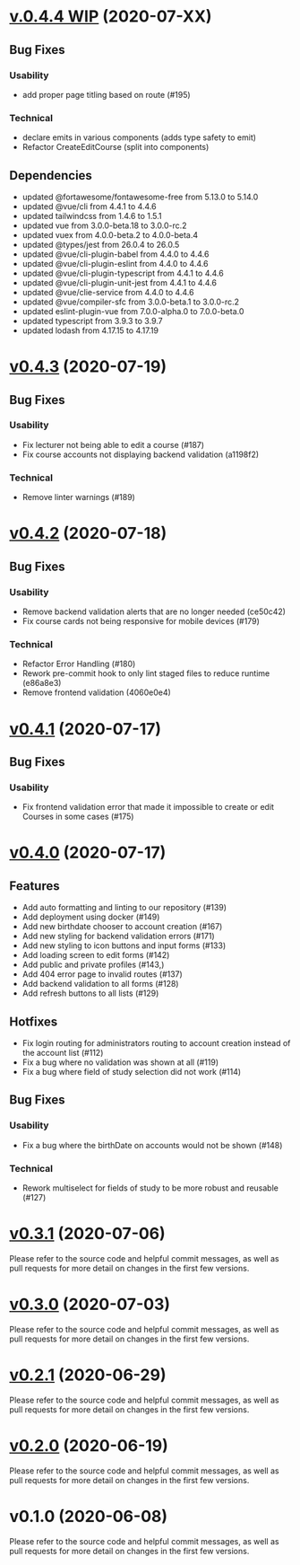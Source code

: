 # [v.0.4.4 WIP](https://github.com/upb-uc4/ui-web/compare/v0.4.3...v0.4.4) (2020-07-XX)

## Bug Fixes

### Usability
- add proper page titling based on route (#195)

### Technical
- declare emits in various components (adds type safety to emit)
- Refactor CreateEditCourse (split into components) 

## Dependencies
- updated @fortawesome/fontawesome-free from 5.13.0 to 5.14.0
- updated @vue/cli from 4.4.1 to 4.4.6
- updated tailwindcss from 1.4.6 to 1.5.1
- updated vue from 3.0.0-beta.18 to 3.0.0-rc.2
- updated vuex from 4.0.0-beta.2 to 4.0.0-beta.4
- updated @types/jest from 26.0.4 to 26.0.5
- updated @vue/cli-plugin-babel from 4.4.0 to 4.4.6
- updated @vue/cli-plugin-eslint from 4.4.0 to 4.4.6
- updated @vue/cli-plugin-typescript from 4.4.1 to 4.4.6
- updated @vue/cli-plugin-unit-jest from 4.4.1 to 4.4.6
- updated @vue/clie-service from 4.4.0 to 4.4.6
- updated @vue/compiler-sfc from 3.0.0-beta.1 to 3.0.0-rc.2
- updated eslint-plugin-vue from 7.0.0-alpha.0 to 7.0.0-beta.0
- updated typescript from 3.9.3 to 3.9.7
- updated lodash from 4.17.15 to 4.17.19

# [v0.4.3](https://github.com/upb-uc4/ui-web/compare/v0.4.2...v0.4.3) (2020-07-19)

## Bug Fixes

### Usability
- Fix lecturer not being able to edit a course (#187)
- Fix course accounts not displaying backend validation (a1198f2)
  
### Technical
- Remove linter warnings (#189)

# [v0.4.2](https://github.com/upb-uc4/ui-web/compare/v0.4.1...v0.4.2) (2020-07-18)
## Bug Fixes
### Usability
- Remove backend validation alerts that are no longer needed (ce50c42)
- Fix course cards not being responsive for mobile devices (#179)

### Technical
- Refactor Error Handling (#180)
- Rework pre-commit hook to only lint staged files to reduce runtime (e86a8e3)
- Remove frontend validation (4060e0e4)

# [v0.4.1](https://github.com/upb-uc4/ui-web/compare/v0.4.0...v0.4.1) (2020-07-17)
## Bug Fixes
### Usability
- Fix frontend validation error that made it impossible to create or edit Courses in some cases (#175)
  
# [v0.4.0](https://github.com/upb-uc4/ui-web/compare/v0.3.0...v0.4.0) (2020-07-17)
## Features
- Add auto formatting and linting to our repository (#139)
- Add deployment using docker (#149)
- Add new birthdate chooser to account creation (#167)
- Add new styling for backend validation errors (#171)
- Add new styling to icon buttons and input forms (#133)
- Add loading screen to edit forms (#142)
- Add public and private profiles (#143,)
- Add 404 error page to invalid routes (#137)
- Add backend validation to all forms (#128)
- Add refresh buttons to all lists (#129)
## Hotfixes
- Fix login routing for administrators routing to account creation instead of the account list (#112)
- Fix a bug where no validation was shown at all (#119)
- Fix a bug where field of study selection did not work (#114)
## Bug Fixes
### Usability
- Fix a bug where the birthDate on accounts would not be shown (#148)
### Technical
- Rework multiselect for fields of study to be more robust and reusable (#127)


# [v0.3.1](https://github.com/upb-uc4/ui-web/compare/v0.3.0...v0.3.1) (2020-07-06)
Please refer to the source code and helpful commit messages, as well as pull requests for more detail on changes in the first few versions.

# [v0.3.0](https://github.com/upb-uc4/ui-web/compare/v0.2.1...v0.3.0) (2020-07-03)
Please refer to the source code and helpful commit messages, as well as pull requests for more detail on changes in the first few versions.

# [v0.2.1](https://github.com/upb-uc4/ui-web/compare/0.2.0...v0.2.1) (2020-06-29)
Please refer to the source code and helpful commit messages, as well as pull requests for more detail on changes in the first few versions.

# [v0.2.0](https://github.com/upb-uc4/ui-web/compare/0.1.0...v0.2.0) (2020-06-19)
Please refer to the source code and helpful commit messages, as well as pull requests for more detail on changes in the first few versions.

# v0.1.0 (2020-06-08)
Please refer to the source code and helpful commit messages, as well as pull requests for more detail on changes in the first few versions.